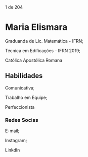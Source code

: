 1 de 204
<h1> Maria Elismara</h1>
 <p> Graduanda de Lic. Matemática - IFRN;</p> <p> Técnica em Edificações - IFRN 2019; </p> <p> Católica Apostólica Romana </p> <h2> Habilidades </h2> <p> Comunicativa;</p> <p> Trabalho em Equipe; </p> <p> Perfeccionista </p> <h3> Redes Socias </h3> <p> E-mail;</p> <p> Instagram; </p> <p> LinkdIn </p>